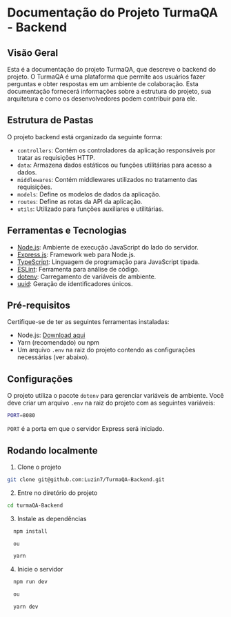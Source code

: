 # Documentação do Projeto TurmaQA - Backend

## Visão Geral

Esta é a documentação do projeto TurmaQA, que descreve o backend do projeto. O TurmaQA é uma plataforma que permite aos usuários fazer perguntas e obter respostas em um ambiente de colaboração. Esta documentação fornecerá informações sobre a estrutura do projeto, sua arquitetura e como os desenvolvedores podem contribuir para ele.

## Estrutura de Pastas

O projeto backend está organizado da seguinte forma:

- `controllers`: Contém os controladores da aplicação responsáveis por tratar as requisições HTTP.
- `data`: Armazena dados estáticos ou funções utilitárias para acesso a dados.
- `middlewares`: Contém middlewares utilizados no tratamento das requisições.
- `models`: Define os modelos de dados da aplicação.
- `routes`: Define as rotas da API da aplicação.
- `utils`: Utilizado para funções auxiliares e utilitárias.

## Ferramentas e Tecnologias

- [Node.js](https://nodejs.org/): Ambiente de execução JavaScript do lado do servidor.
- [Express.js](https://expressjs.com/): Framework web para Node.js.
- [TypeScript](https://www.typescriptlang.org/): Linguagem de programação para JavaScript tipada.
- [ESLint](https://eslint.org/): Ferramenta para análise de código.
- [dotenv](https://www.npmjs.com/package/dotenv): Carregamento de variáveis de ambiente.
- [uuid](https://www.npmjs.com/package/uuid): Geração de identificadores únicos.

## Pré-requisitos

Certifique-se de ter as seguintes ferramentas instaladas:

- Node.js: [Download aqui](https://nodejs.org/)
- Yarn (recomendado) ou npm
- Um arquivo `.env` na raiz do projeto contendo as configurações necessárias (ver abaixo).

## Configurações

O projeto utiliza o pacote `dotenv` para gerenciar variáveis de ambiente. Você deve criar um arquivo `.env` na raiz do projeto com as seguintes variáveis:

```bash
PORT=8080
```

`PORT` é a porta em que o servidor Express será iniciado.

## Rodando localmente

1. Clone o projeto

```bash
git clone git@github.com:Luzin7/TurmaQA-Backend.git
```

2. Entre no diretório do projeto
   
 ```bash
cd turmaQA-Backend
```

3. Instale as dependências

```bash
  npm install

  ou

  yarn
```

4. Inicie o servidor

```bash
  npm run dev

  ou

  yarn dev
```
